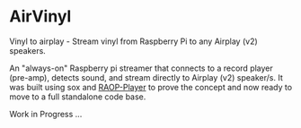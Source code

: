 # AirVinyl 

Vinyl to airplay - Stream vinyl from Raspberry Pi to any Airplay (v2) speakers.

An "always-on" Raspberry pi streamer that connects to a record player (pre-amp), detects sound, and stream directly to Airplay (v2) speaker/s.
It was built using sox and [RAOP-Player](https://github.com/philippe44/RAOP-Player) to prove the concept and now ready to move to a full standalone code base.

Work in Progress ...

